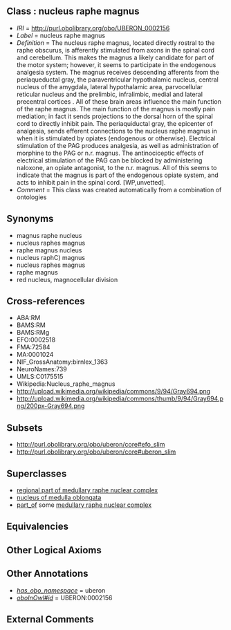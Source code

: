
## Class : nucleus raphe magnus

 * *IRI* = http://purl.obolibrary.org/obo/UBERON_0002156
 * *Label* = nucleus raphe magnus
 * *Definition* = The nucleus raphe magnus, located directly rostral to the raphe obscurus, is afferently stimulated from axons in the spinal cord and cerebellum. This makes the magnus a likely candidate for part of the motor system; however, it seems to participate in the endogenous analgesia system. The magnus receives descending afferents from the periaqueductal gray, the paraventricular hypothalamic nucleus, central nucleus of the amygdala, lateral hypothalamic area, parvocellular reticular nucleus and the prelimbic, infralimbic, medial and lateral precentral cortices . All of these brain areas influence the main function of the raphe magnus. The main function of the magnus is mostly pain mediation; in fact it sends projections to the dorsal horn of the spinal cord to directly inhibit pain. The periaquiductal gray, the epicenter of analgesia, sends efferent connections to the nucleus raphe magnus in when it is stimulated by opiates (endogenous or otherwise). Electrical stimulation of the PAG produces analgesia, as well as administration of morphine to the PAG or n.r. magnus. The antinociceptic effects of electrical stimulation of the PAG can be blocked by administering naloxone, an opiate antagonist, to the n.r. magnus. All of this seems to indicate that the magnus is part of the endogenous opiate system, and acts to inhibit pain in the spinal cord. [WP,unvetted].
 * *Comment* = This class was created automatically from a combination of ontologies

## Synonyms

 * magnus raphe nucleus
 * nucleus raphes magnus
 * raphe magnus nucleus
 * nucleus raphC) magnus
 * nucleus raphes magnus
 * raphe magnus
 * red nucleus, magnocellular division

## Cross-references

 * ABA:RM
 * BAMS:RM
 * BAMS:RMg
 * EFO:0002518
 * FMA:72584
 * MA:0001024
 * NIF_GrossAnatomy:birnlex_1363
 * NeuroNames:739
 * UMLS:C0175515
 * Wikipedia:Nucleus_raphe_magnus
 * http://upload.wikimedia.org/wikipedia/commons/9/94/Gray694.png
 * http://upload.wikimedia.org/wikipedia/commons/thumb/9/94/Gray694.png/200px-Gray694.png

## Subsets

 * http://purl.obolibrary.org/obo/uberon/core#efo_slim
 * http://purl.obolibrary.org/obo/uberon/core#uberon_slim

## Superclasses

 * [regional part of medullary raphe nuclear complex](../../UBERON/77/UBERON_0002677.md)
 * [nucleus of medulla oblongata](../../UBERON/35/UBERON_0007635.md)
 * [part_of](../../BFO/50/BFO_0000050.md) some [medullary raphe nuclear complex](../../UBERON/92/UBERON_0002692.md)

## Equivalencies


## Other Logical Axioms


## Other Annotations

 * *[has_obo_namespace](../../ce/oboInOwl#hasOBONamespace.md)* = uberon
 * *[oboInOwl#id](../../id/oboInOwl#id.md)* = UBERON:0002156

## External Comments

